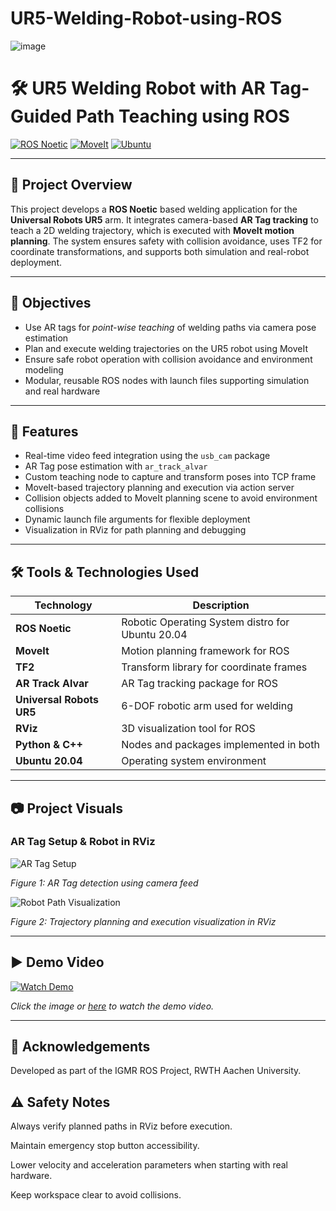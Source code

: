 # UR5-Welding-Robot-using-ROS
![image](https://github.com/user-attachments/assets/f2008ef0-8b00-4369-8f41-4364e904d218)

# 🛠️ UR5 Welding Robot with AR Tag-Guided Path Teaching using ROS

[![ROS Noetic](https://img.shields.io/badge/ROS-Noetic-blue)](http://wiki.ros.org/noetic) 
[![MoveIt](https://img.shields.io/badge/MoveIt-Ros_Planning-orange)](https://moveit.ros.org/)
[![Ubuntu](https://img.shields.io/badge/Ubuntu-20.04-green)](https://ubuntu.com/)

---

## 🚀 Project Overview

This project develops a **ROS Noetic** based welding application for the **Universal Robots UR5** arm. It integrates camera-based **AR Tag tracking** to teach a 2D welding trajectory, which is executed with **MoveIt motion planning**. The system ensures safety with collision avoidance, uses TF2 for coordinate transformations, and supports both simulation and real-robot deployment.

---

## 🎯 Objectives

- Use AR tags for *point-wise teaching* of welding paths via camera pose estimation
- Plan and execute welding trajectories on the UR5 robot using MoveIt
- Ensure safe robot operation with collision avoidance and environment modeling
- Modular, reusable ROS nodes with launch files supporting simulation and real hardware

---

## 🧩 Features

- Real-time video feed integration using the `usb_cam` package
- AR Tag pose estimation with `ar_track_alvar`
- Custom teaching node to capture and transform poses into TCP frame
- MoveIt-based trajectory planning and execution via action server
- Collision objects added to MoveIt planning scene to avoid environment collisions
- Dynamic launch file arguments for flexible deployment
- Visualization in RViz for path planning and debugging

---

## 🛠️ Tools & Technologies Used

| Technology      | Description                                  |
|-----------------|----------------------------------------------|
| **ROS Noetic**  | Robotic Operating System distro for Ubuntu 20.04 |
| **MoveIt**      | Motion planning framework for ROS            |
| **TF2**         | Transform library for coordinate frames      |
| **AR Track Alvar** | AR Tag tracking package for ROS             |
| **Universal Robots UR5** | 6-DOF robotic arm used for welding      |
| **RViz**        | 3D visualization tool for ROS                 |
| **Python & C++**| Nodes and packages implemented in both        |
| **Ubuntu 20.04**| Operating system environment                   |

---

## 📷 Project Visuals

### AR Tag Setup & Robot in RViz

![AR Tag Setup](images/ar_tag_setup.jpg)

*Figure 1: AR Tag detection using camera feed*

![Robot Path Visualization](images/robot_rviz_demo.png)

*Figure 2: Trajectory planning and execution visualization in RViz*

---

## ▶️ Demo Video

[![Watch Demo](images/youtube_thumbnail.png)](https://youtu.be/YOUR_VIDEO_LINK_HERE)

*Click the image or [here](https://youtu.be/YOUR_VIDEO_LINK_HERE) to watch the demo video.*

---
## 🤝 Acknowledgements
Developed as part of the IGMR ROS Project, RWTH Aachen University.

## ⚠️ Safety Notes
Always verify planned paths in RViz before execution.

Maintain emergency stop button accessibility.

Lower velocity and acceleration parameters when starting with real hardware.

Keep workspace clear to avoid collisions.


